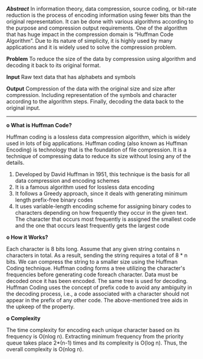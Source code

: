 _**Abstract**_
In information theory, data compression, source coding, or bit-rate reduction is the process of encoding information using fewer bits than the original representation. It can be done with various algorithms according to the purpose and compression output requirements. One of the algorithm that has huge impact in the compression domain is “Huffman Code Algorithm”. Due to its nature of simplicity, it is highly used by many applications and it is widely used to solve the compression problem.

**Problem**
To reduce the size of the data by compression using algorithm and decoding it back to its original format.

**Input**
Raw text data that has alphabets and symbols

**Output**
Compression of the data with the original size and size after compression. Including representation of the symbols and character according to the algorithm steps.
Finally, decoding the data back to the original input.

-----------------------------------------------------------------------------------------------------------------------------------------------------------------------

**o	What is Huffman Code?**

Huffman coding is a lossless data compression algorithm, which is widely used in lots of big applications. Huffman coding (also known as Huffman Encoding) is technology that is the foundation of file compression. It is a technique of compressing data to reduce its size without losing any of the details.
1.	Developed by David Huffman in 1951, this technique is the basis for all data compression and encoding schemes
2.	It is a famous algorithm used for lossless data encoding
3.	It follows a Greedy approach, since it deals with generating minimum length prefix-free binary codes
4.	It uses variable-length encoding scheme for assigning binary codes to characters depending on how frequently they occur in the given text. The character that occurs most frequently is assigned the smallest code and the one that occurs least frequently gets the largest code

**o	How it Works?**

Each character is 8 bits long. Assume that any given string contains n characters in total. As a result, sending the string requires a total of 8 * n bits.
We can compress the string to a smaller size using the Huffman Coding technique.
Huffman coding forms a tree utilizing the character's frequencies before generating code foreach character.
Data must be decoded once it has been encoded. The same tree is used for decoding.
Huffman Coding uses the concept of prefix code to avoid any ambiguity in the decoding process, i.e., a code associated with a character should not appear in the prefix of any other code. The above-mentioned tree aids in the upkeep of the property.

**o	Complexity**

The time complexity for encoding each unique character based on its frequency is O(nlog n).
Extracting minimum frequency from the priority queue takes place 2*(n-1) times and its complexity is O(log n).
Thus, the overall complexity is O(nlog n).
